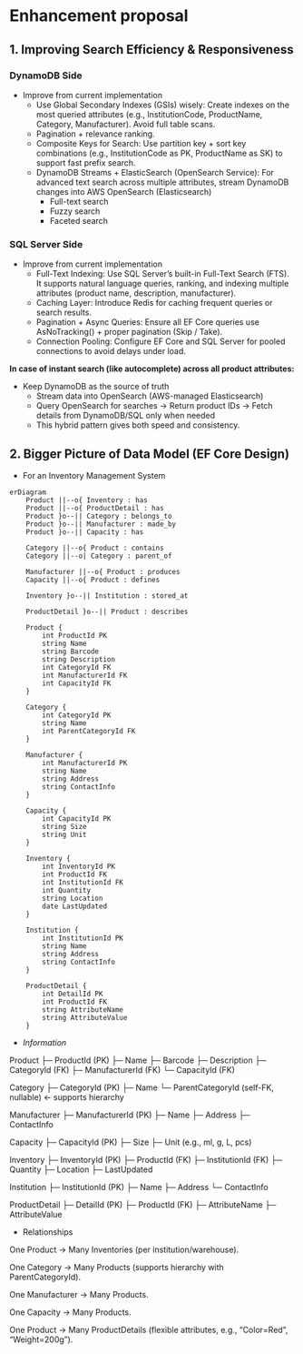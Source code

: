# Enhancement proposal

## 1. Improving Search Efficiency & Responsiveness

### DynamoDB Side

- Improve from current implementation
  - Use Global Secondary Indexes (GSIs) wisely: Create indexes on the most queried attributes (e.g., InstitutionCode, ProductName, Category, Manufacturer). Avoid full table scans.
  - Pagination + relevance ranking.
  - Composite Keys for Search: Use partition key + sort key combinations (e.g., InstitutionCode as PK, ProductName as SK) to support fast prefix search.
  - DynamoDB Streams + ElasticSearch (OpenSearch Service): For advanced text search across multiple attributes, stream DynamoDB changes into AWS OpenSearch (Elasticsearch)
    - Full-text search
    - Fuzzy search
    - Faceted search

### SQL Server Side

- Improve from current implementation
  - Full-Text Indexing: Use SQL Server’s built-in Full-Text Search (FTS). It supports natural language queries, ranking, and indexing multiple attributes (product name, description, manufacturer).
  - Caching Layer: Introduce Redis for caching frequent queries or search results.
  - Pagination + Async Queries: Ensure all EF Core queries use AsNoTracking() + proper pagination (Skip / Take).
  - Connection Pooling: Configure EF Core and SQL Server for pooled connections to avoid delays under load.

**In case of instant search (like autocomplete) across all product attributes:**

- Keep DynamoDB as the source of truth
  - Stream data into OpenSearch (AWS-managed Elasticsearch)
  - Query OpenSearch for searches → Return product IDs → Fetch details from DynamoDB/SQL only when needed
  - This hybrid pattern gives both speed and consistency.

## 2. Bigger Picture of Data Model (EF Core Design)

- For an Inventory Management System

```mermaid
erDiagram
    Product ||--o{ Inventory : has
    Product ||--o{ ProductDetail : has
    Product }o--|| Category : belongs_to
    Product }o--|| Manufacturer : made_by
    Product }o--|| Capacity : has

    Category ||--o{ Product : contains
    Category ||--o| Category : parent_of

    Manufacturer ||--o{ Product : produces
    Capacity ||--o{ Product : defines

    Inventory }o--|| Institution : stored_at

    ProductDetail }o--|| Product : describes

    Product {
        int ProductId PK
        string Name
        string Barcode
        string Description
        int CategoryId FK
        int ManufacturerId FK
        int CapacityId FK
    }

    Category {
        int CategoryId PK
        string Name
        int ParentCategoryId FK
    }

    Manufacturer {
        int ManufacturerId PK
        string Name
        string Address
        string ContactInfo
    }

    Capacity {
        int CapacityId PK
        string Size
        string Unit
    }

    Inventory {
        int InventoryId PK
        int ProductId FK
        int InstitutionId FK
        int Quantity
        string Location
        date LastUpdated
    }

    Institution {
        int InstitutionId PK
        string Name
        string Address
        string ContactInfo
    }

    ProductDetail {
        int DetailId PK
        int ProductId FK
        string AttributeName
        string AttributeValue
    }

```

- *Information*

Product
 ├─ ProductId (PK)
 ├─ Name
 ├─ Barcode
 ├─ Description
 ├─ CategoryId (FK)
 ├─ ManufacturerId (FK)
 └─ CapacityId (FK)

Category
 ├─ CategoryId (PK)
 ├─ Name
 └─ ParentCategoryId (self-FK, nullable)  ← supports hierarchy

Manufacturer
 ├─ ManufacturerId (PK)
 ├─ Name
 ├─ Address
 ├─ ContactInfo

Capacity
 ├─ CapacityId (PK)
 ├─ Size
 ├─ Unit (e.g., ml, g, L, pcs)

Inventory
 ├─ InventoryId (PK)
 ├─ ProductId (FK)
 ├─ InstitutionId (FK)
 ├─ Quantity
 ├─ Location
 ├─ LastUpdated

Institution
 ├─ InstitutionId (PK)
 ├─ Name
 ├─ Address
 └─ ContactInfo

ProductDetail
 ├─ DetailId (PK)
 ├─ ProductId (FK)
 ├─ AttributeName
 ├─ AttributeValue

- Relationships

One Product → Many Inventories (per institution/warehouse).

One Category → Many Products (supports hierarchy with ParentCategoryId).

One Manufacturer → Many Products.

One Capacity → Many Products.

One Product → Many ProductDetails (flexible attributes, e.g., “Color=Red”, “Weight=200g”).
